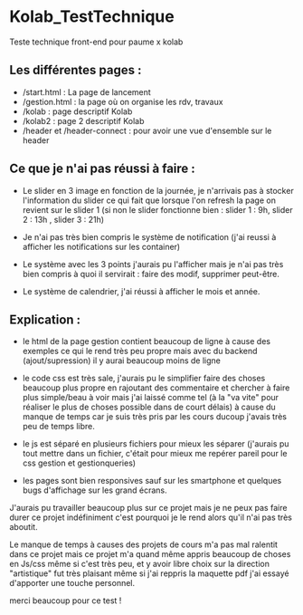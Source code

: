 # Kolab_TestTechnique
Teste technique front-end pour paume x kolab

## Les différentes pages : 

- /start.html : La page de lancement 
- /gestion.html : la page où on organise les rdv, travaux
- /kolab : page descriptif Kolab
- /kolab2 : page 2 descriptif Kolab
- /header et /header-connect : pour avoir une vue d'ensemble sur le header

## Ce que je n'ai pas réussi à faire : 

- Le slider en 3 image en fonction de la journée, je n'arrivais pas à stocker l'information du slider ce qui fait que lorsque l'on refresh la page on revient sur le slider 1 
(si non le slider fonctionne bien : slider 1 : 9h, slider 2 : 13h , slider 3 : 21h)

- Je n'ai pas très bien compris le système de notification (j'ai reussi à afficher les notifications sur les container)

- Le système avec les 3 points j'aurais pu l'afficher mais je n'ai pas très bien compris à quoi il servirait : faire des modif, supprimer peut-être. 

- Le système de calendrier, j'ai réussi à afficher le mois et année.

## Explication : 

- le html de la page gestion contient beaucoup de ligne à cause des exemples ce qui le rend très peu propre mais avec du backend (ajout/supression) il 
y aurai beaucoup moins de ligne

- le code css est très sale, j'aurais pu le simplifier faire des choses beaucoup plus propre en rajoutant des commentaire et chercher à faire plus simple/beau à voir mais j'ai laissé comme tel (à la "va vite" pour réaliser le plus de choses possible dans de court délais) à cause du manque de temps
car je suis très pris par les cours ducoup j'avais très peu de temps libre.

- le js est séparé en plusieurs fichiers pour mieux les séparer (j'aurais pu tout mettre dans un fichier, c'était pour mieux me repérer pareil pour le css gestion et gestionqueries)

- les pages sont bien responsives sauf sur les smartphone et quelques bugs d'affichage sur les grand écrans.


J'aurais pu travailler beaucoup plus sur ce projet mais je ne peux pas faire durer ce projet indéfiniment c'est pourquoi je le rend alors qu'il n'ai pas très aboutit.

Le manque de temps à causes des projets de cours m'a pas mal ralentit dans ce projet mais ce projet m'a quand même appris beaucoup de choses en Js/css même si c'est très peu, et y avoir libre choix sur la direction "artistique" fut très plaisant même si j'ai reppris la maquette pdf j'ai essayé d'apporter une touche personnel.

merci beaucoup pour ce test ! 
